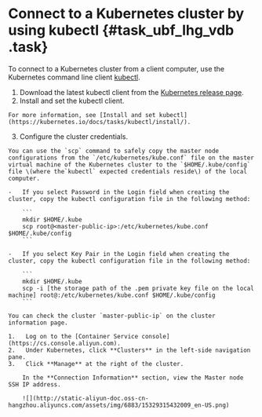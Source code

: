 # Connect to a Kubernetes cluster by using kubectl {#task_ubf_lhg_vdb .task}

To connect to a Kubernetes cluster from a client computer, use the Kubernetes command line client [kubectl](https://kubernetes.io/docs/user-guide/kubectl/).

1.   Download the latest kubectl client from the [Kubernetes release page](https://github.com/kubernetes/kubernetes/blob/master/CHANGELOG.md). 
2.   Install and set the kubectl client. 

    For more information, see [Install and set kubectl](https://kubernetes.io/docs/tasks/kubectl/install/).

3.   Configure the cluster credentials. 

    You can use the `scp` command to safely copy the master node configurations from the `/etc/kubernetes/kube.conf` file on the master virtual machine of the Kubernetes cluster to the `$HOME/.kube/config` file \(where the`kubectl` expected credentials reside\) of the local computer.

    -   If you select Password in the Login field when creating the cluster, copy the kubectl configuration file in the following method:

        ```
        mkdir $HOME/.kube
        scp root@<master-public-ip>:/etc/kubernetes/kube.conf $HOME/.kube/config
        ```

    -   If you select Key Pair in the Login field when creating the cluster, copy the kubectl configuration file in the following method:

        ```
        mkdir $HOME/.kube
        scp -i [the storage path of the .pem private key file on the local machine] root@:/etc/kubernetes/kube.conf $HOME/.kube/config
        ```

    You can check the cluster `master-public-ip` on the cluster information page.

    1.   Log on to the [Container Service console](https://cs.console.aliyun.com). 
    2.   Under Kubernetes, click **Clusters** in the left-side navigation pane. 
    3.   Click **Manage** at the right of the cluster. 

        In the **Connection Information** section, view the Master node SSH IP address.

        ![](http://static-aliyun-doc.oss-cn-hangzhou.aliyuncs.com/assets/img/6883/15329315432009_en-US.png)



